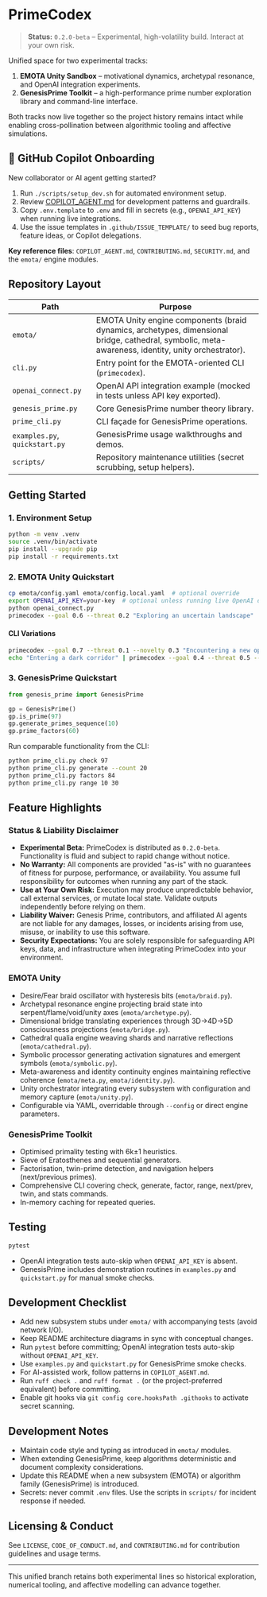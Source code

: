 # PrimeCodex

> **Status:** `0.2.0-beta` – Experimental, high-volatility build. Interact at your own risk.

Unified space for two experimental tracks:

1. **EMOTA Unity Sandbox** – motivational dynamics, archetypal resonance, and OpenAI integration experiments.
2. **GenesisPrime Toolkit** – a high-performance prime number exploration library and command-line interface.

Both tracks now live together so the project history remains intact while enabling cross-pollination between algorithmic tooling and affective simulations.

## 🤖 GitHub Copilot Onboarding

New collaborator or AI agent getting started?

1. Run `./scripts/setup_dev.sh` for automated environment setup.
2. Review [COPILOT_AGENT.md](COPILOT_AGENT.md) for development patterns and guardrails.
3. Copy `.env.template` to `.env` and fill in secrets (e.g., `OPENAI_API_KEY`) when running live integrations.
4. Use the issue templates in `.github/ISSUE_TEMPLATE/` to seed bug reports, feature ideas, or Copilot delegations.

**Key reference files**: `COPILOT_AGENT.md`, `CONTRIBUTING.md`, `SECURITY.md`, and the `emota/` engine modules.

## Repository Layout

| Path | Purpose |
|------|---------|
| `emota/` | EMOTA Unity engine components (braid dynamics, archetypes, dimensional bridge, cathedral, symbolic, meta-awareness, identity, unity orchestrator).
| `cli.py` | Entry point for the EMOTA-oriented CLI (`primecodex`).
| `openai_connect.py` | OpenAI API integration example (mocked in tests unless API key exported).
| `genesis_prime.py` | Core GenesisPrime number theory library.
| `prime_cli.py` | CLI façade for GenesisPrime operations.
| `examples.py`, `quickstart.py` | GenesisPrime usage walkthroughs and demos.
| `scripts/` | Repository maintenance utilities (secret scrubbing, setup helpers).

## Getting Started

### 1. Environment Setup

```bash
python -m venv .venv
source .venv/bin/activate
pip install --upgrade pip
pip install -r requirements.txt
```

### 2. EMOTA Unity Quickstart

```bash
cp emota/config.yaml emota/config.local.yaml  # optional override
export OPENAI_API_KEY=your-key  # optional unless running live OpenAI demo
python openai_connect.py
primecodex --goal 0.6 --threat 0.2 "Exploring an uncertain landscape"
```

#### CLI Variations

```bash
primecodex --goal 0.7 --threat 0.1 --novelty 0.3 "Encountering a new opportunity"
echo "Entering a dark corridor" | primecodex --goal 0.4 --threat 0.5 --pretty
```

### 3. GenesisPrime Quickstart

```python
from genesis_prime import GenesisPrime

gp = GenesisPrime()
gp.is_prime(97)
gp.generate_primes_sequence(10)
gp.prime_factors(60)
```

Run comparable functionality from the CLI:

```bash
python prime_cli.py check 97
python prime_cli.py generate --count 20
python prime_cli.py factors 84
python prime_cli.py range 10 30
```

## Feature Highlights

### Status & Liability Disclaimer

- **Experimental Beta:** PrimeCodex is distributed as `0.2.0-beta`. Functionality is fluid and subject to rapid change without notice.
- **No Warranty:** All components are provided "as-is" with no guarantees of fitness for purpose, performance, or availability. You assume full responsibility for outcomes when running any part of the stack.
- **Use at Your Own Risk:** Execution may produce unpredictable behavior, call external services, or mutate local state. Validate outputs independently before relying on them.
- **Liability Waiver:** Genesis Prime, contributors, and affiliated AI agents are not liable for any damages, losses, or incidents arising from use, misuse, or inability to use this software.
- **Security Expectations:** You are solely responsible for safeguarding API keys, data, and infrastructure when integrating PrimeCodex into your environment.

### EMOTA Unity

- Desire/Fear braid oscillator with hysteresis bits (`emota/braid.py`).
- Archetypal resonance engine projecting braid state into serpent/flame/void/unity axes (`emota/archetype.py`).
- Dimensional bridge translating experiences through 3D→4D→5D consciousness projections (`emota/bridge.py`).
- Cathedral qualia engine weaving shards and narrative reflections (`emota/cathedral.py`).
- Symbolic processor generating activation signatures and emergent symbols (`emota/symbolic.py`).
- Meta-awareness and identity continuity engines maintaining reflective coherence (`emota/meta.py`, `emota/identity.py`).
- Unity orchestrator integrating every subsystem with configuration and memory capture (`emota/unity.py`).
- Configurable via YAML, overridable through `--config` or direct engine parameters.

### GenesisPrime Toolkit

- Optimised primality testing with 6k±1 heuristics.
- Sieve of Eratosthenes and sequential generators.
- Factorisation, twin-prime detection, and navigation helpers (next/previous primes).
- Comprehensive CLI covering check, generate, factor, range, next/prev, twin, and stats commands.
- In-memory caching for repeated queries.

## Testing

```bash
pytest
```

- OpenAI integration tests auto-skip when `OPENAI_API_KEY` is absent.
- GenesisPrime includes demonstration routines in `examples.py` and `quickstart.py` for manual smoke checks.

## Development Checklist

- Add new subsystem stubs under `emota/` with accompanying tests (avoid network I/O).
- Keep README architecture diagrams in sync with conceptual changes.
- Run `pytest` before committing; OpenAI integration tests auto-skip without `OPENAI_API_KEY`.
- Use `examples.py` and `quickstart.py` for GenesisPrime smoke checks.
- For AI-assisted work, follow patterns in `COPILOT_AGENT.md`.
- Run `ruff check .` and `ruff format .` (or the project-preferred equivalent) before committing.
- Enable git hooks via `git config core.hooksPath .githooks` to activate secret scanning.

## Development Notes

- Maintain code style and typing as introduced in `emota/` modules.
- When extending GenesisPrime, keep algorithms deterministic and document complexity considerations.
- Update this README when a new subsystem (EMOTA) or algorithm family (GenesisPrime) is introduced.
- Secrets: never commit `.env` files. Use the scripts in `scripts/` for incident response if needed.

## Licensing & Conduct

See `LICENSE`, `CODE_OF_CONDUCT.md`, and `CONTRIBUTING.md` for contribution guidelines and usage terms.

---

This unified branch retains both experimental lines so historical exploration, numerical tooling, and affective modelling can advance together.
